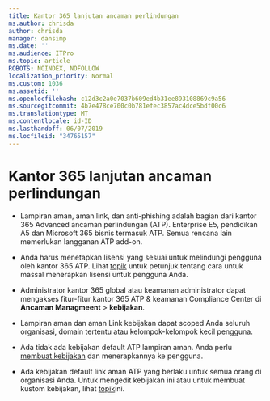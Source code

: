 ```yaml
---
title: Kantor 365 lanjutan ancaman perlindungan
ms.author: chrisda
author: chrisda
manager: dansimp
ms.date: ''
ms.audience: ITPro
ms.topic: article
ROBOTS: NOINDEX, NOFOLLOW
localization_priority: Normal
ms.custom: 1036
ms.assetid: ''
ms.openlocfilehash: c12d3c2a0e7037b609ed4b31ee893108869c9a56
ms.sourcegitcommit: 4b7e478ce700c0b781efec3857ac4dce5bdf00c6
ms.translationtype: MT
ms.contentlocale: id-ID
ms.lasthandoff: 06/07/2019
ms.locfileid: "34765157"
---
```

# <a name="office-365-advanced-threat-protection"></a>Kantor 365 lanjutan ancaman perlindungan

- Lampiran aman, aman link, dan anti-phishing adalah bagian dari kantor 365 Advanced ancaman perlindungan (ATP). Enterprise E5, pendidikan A5 dan Microsoft 365 bisnis termasuk ATP. Semua rencana lain memerlukan langganan ATP add-on.

- Anda harus menetapkan lisensi yang sesuai untuk melindungi pengguna oleh kantor 365 ATP. Lihat [topik](https://docs.microsoft.com/office365/admin/subscriptions-and-billing/assign-licenses-to-users) untuk petunjuk tentang cara untuk massal menerapkan lisensi untuk pengguna Anda.

- Administrator kantor 365 global atau keamanan administrator dapat mengakses fitur-fitur kantor 365 ATP & keamanan Compliance Center di **Ancaman Managmeent** \> **kebijakan**.

- Lampiran aman dan aman Link kebijakan dapat scoped Anda seluruh organisasi, domain tertentu atau kelompok-kelompok kecil pengguna.

- Ada tidak ada kebijakan default ATP lampiran aman. Anda perlu [membuat kebijakan](https://docs.microsoft.com/office365/securitycompliance/set-up-atp-safe-attachments-policies) dan menerapkannya ke pengguna.

- Ada kebijakan default link aman ATP yang berlaku untuk semua orang di organisasi Anda. Untuk mengedit kebijakan ini atau untuk membuat kustom kebijakan, lihat [topik](https://docs.microsoft.com/office365/securitycompliance/set-up-atp-safe-links-policies)ini.
